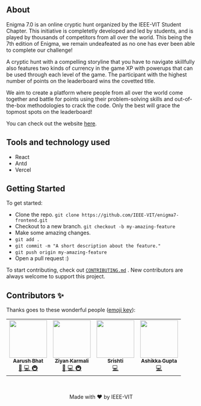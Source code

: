 ## About

Enigma 7.0 is an online cryptic hunt organized by the IEEE-VIT Student Chapter. This initiative is completetly developed and led by students, and is played by thousands of competitors from all over the world. This being the 7th edition of Enigma, we remain undeafeated as no one has ever been able to complete our challenge!

A cryptic hunt with a compelling storyline that you have to navigate skillfully also features two kinds of currency in the game XP with powerups that can be used through each level of the game. The participant with the highest number of points on the leaderboard wins the covetted title.

We aim to create a platform where people from all over the world come together and battle for points using their problem-solving skills and out-of-the-box methodologies to crack the code. Only the best will grace the topmost spots on the leaderboard!

You can check out the website [here](https://enigma.ieeevit.org/).

## Tools and technology used

-   React
-   Antd
-   Vercel

## Getting Started

To get started:

-   Clone the repo.
    `git clone https://github.com/IEEE-VIT/enigma7-frontend.git`
-   Checkout to a new branch.
    `git checkout -b my-amazing-feature`
-   Make some amazing changes.
-   `git add .`
-   `git commit -m "A short description about the feature."`
-   `git push origin my-amazing-feature`
-   Open a pull request :)

To start contributing, check out [`CONTRIBUTING.md`](https://github.com/IEEE-VIT/enigma7-frontend/tree/master/CONTRIBUTING.md) . New contributors are always welcome to support this project.

## Contributors ✨

Thanks goes to these wonderful people ([emoji key](https://allcontributors.org/docs/en/emoji-key)):

<!-- ALL-CONTRIBUTORS-LIST:START - Do not remove or modify this section -->
<!-- prettier-ignore-start -->
<!-- markdownlint-disable -->
<table>
	<tr>
		<td align="center">
			<a href="https://github.com/r-ush"><img src="https://avatars.githubusercontent.com/u/54478821?s=460&u=9b02d2918969082891add1c57be910653f52fafb&v=4" width="100px;" alt=""/><br /><sub><b>Aarush Bhat</b></sub></a><br /> <a href="https://github.com/IEEE-VIT/enigma7-frontend/commits?author=r-ush" title="Documentation">📖 <a href="https://github.com/IEEE-VIT/enigma7-frontend/commits?author=r-ush" title="Code"> 💻 </a><a href="#infra-r-ush" title="Infrastructure (Hosting, Build-Tools, etc)"> 🚇 </a>
		</td>
        <td align="center">
			<a href="https://github.com/ZiyanK"><img src="https://avatars3.githubusercontent.com/u/43719443?s=460&u=fc9e951acce6e02be28d0046f766b412273b255f&v=4" width="100px;" alt=""/><br /><sub><b>Ziyan Karmali</b></sub></a><br /> <a href="https://github.com/IEEE-VIT/enigma7-frontend/commits?author=ZiyanK" title="Documentation">📖 <a href="https://github.com/IEEE-VIT/enigma7-frontend/commits?author=ZiyanK" title="Code"> 💻 </a><a href="#infra-ZiyanK" title="Infrastructure (Hosting, Build-Tools, etc)"> 🚇 </a>
		</td>
		<td align="center">
			<a href="https://github.com/Srish-tii"><img src="https://avatars.githubusercontent.com/u/64086884?s=400&v=4" width="100px;" alt=""/><br /><sub><b>Srishti</b></sub></a><br /><a href="https://github.com/IEEE-VIT/enigma7-frontend/commits?author=Srish-tii" title="Code"> 💻 </a>
		</td>
		<td align="center">
			<a href="https://github.com/ashikka"><img src="https://avatars.githubusercontent.com/u/58368421?s=400&u=a0780d7a51cbf16725f7fe36a9835766373fd293&v=4" width="100px;" alt=""/><br /><sub><b>Ashikka Gupta</b></sub></a><br /><a href="https://github.com/IEEE-VIT/enigma7-frontend/commits?author=ashikka" title="Code"> 💻 </a>
		</td>
	</tr>
</table>

<br />

<p align="center">Made with ❤ by IEEE-VIT</p>
